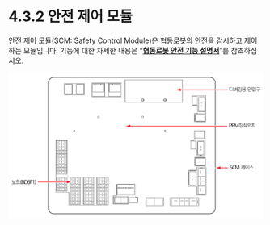 # 4.3.2 안전 제어 모듈

안전 제어 모듈\(SCM: Safety Control Module\)은 협동로봇의 안전을 감시하고 제어하는 모듈입니다. 기능에 대한 자세한 내용은 “[**협동로봇 안전 기능 설명서**](https://hyundai-robotics.gitbook.io/cobot-safety-function/)”를 참조하십시오.

![&#xADF8;&#xB9BC; 27 &#xC548;&#xC804; &#xC81C;&#xC5B4; &#xBAA8;&#xB4C8;\(SCM\)](../../../.gitbook/assets/image108.png)



